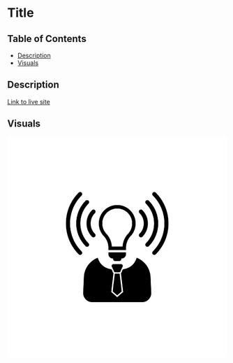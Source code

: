 # Title

## Table of Contents
* [Description](#description)
* [Visuals](#visuals)

## Description
[Link to live site](https://www.google.com)

## Visuals
![alt text](./assets/images/brand-awareness.png)
